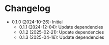 # Changelog

* 0.1.0 (2024-10-26): Initial
    * 0.1.1 (2024-12-04): Update dependencies
    * 0.1.2 (2025-02-21): Update dependencies
    * 0.1.3 (2025-04-16): Update dependencies

